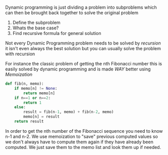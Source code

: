 ---
---

Dynamic programming is just dividing a problem into subproblems which can then be brought back together to solve the original problem

1. Define the subproblem
1. Whats the base case?
1. Find recursive formula for general solution

Not every Dynamic Programming problem needs to be solved by *recursion* it isn't even always the best solution but you can usually solve the problem with recursion

For instance the classic problem of getting the nth Fibonacci number this is easily solved by dynamic programming and is made *WAY* better using *Memoization*

````Python
def fib(n, memo):
	if memo[n] != None:
		return memo[n]
	if n==1 or n==2:
		return 1
	else:
		result = fib(n-1, memo) + fib(n-2, memo)
		memo[n] = result
	return result
````

In order to get the nth number of the Fibonacci sequence you need to know n-1 and n-2. We use memoization to "save" previous computed values so we don't always have to compute them again if they have already been computed. We just save them to the memo list and look them up if needed. 
